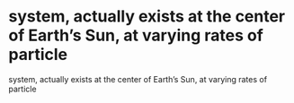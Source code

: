 # system, actually exists at the center of Earth’s Sun, at varying rates of particle

system, actually exists at the center of Earth’s Sun, at varying rates of particle